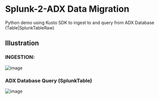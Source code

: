 # Splunk-2-ADX Data Migration
Python demo using Kusto SDK to ingest to and query from ADX Database (Table|SplunkTableRaw)

## Illustration
### INGESTION:
![image](https://github.com/dcodev1702/splunk_2_adx/assets/32214072/757a1101-0645-487f-a4ec-b6c39d797935)

### ADX Database Query (SplunkTable)
![image](https://github.com/dcodev1702/splunk_2_adx/assets/32214072/812b5597-70cd-4363-a5d4-0e4d07cbee0e)
